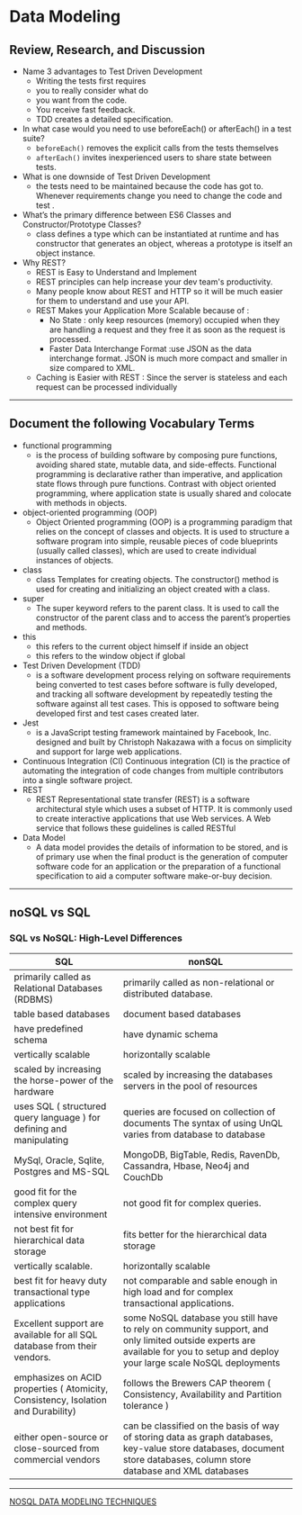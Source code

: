 # Data Modeling
## Review, Research, and Discussion
* Name 3 advantages to Test Driven Development
    * Writing the tests first requires 
    * you to really consider what do 
    * you want from the code.
    * You receive fast feedback.
    * TDD creates a detailed specification.
* In what case would you need to use beforeEach() or afterEach() in a test suite?
    * `beforeEach()` removes the explicit calls from the tests themselves
    * `afterEach()` invites inexperienced users to share state between tests.
* What is one downside of Test Driven Development
    * the tests need to be maintained because the code has got to. Whenever requirements change you need to change the code and test . 
* What’s the primary difference between ES6 Classes and Constructor/Prototype Classes?
    * class defines a type which can be instantiated at runtime and has constructor that generates an object, whereas a prototype is itself an object instance.
* Why REST?
    * REST is Easy to Understand and Implement
    * REST principles can help increase your dev team's productivity.
    * Many people know about REST and HTTP so it will be much easier for them to understand and use your API.
    *  REST Makes your Application More Scalable because of :
        * No State : only keep resources (memory) occupied when they are handling a request and they free it as soon as the request is processed.
        * Faster Data Interchange Format :use JSON as the data interchange format. JSON is much more compact and smaller in size compared to XML.
    * Caching is Easier with REST : Since the server is stateless and each request can be processed individually
    
***
## Document the following Vocabulary Terms
* functional programming 
    * is the process of building software by composing pure functions, avoiding shared state, mutable data, and side-effects. Functional programming is declarative rather than imperative, and application state flows through pure functions. Contrast with object oriented programming, where application state is usually shared and colocate with methods in objects.
* object-oriented programming (OOP) 
    * Object Oriented programming (OOP) is a programming paradigm that relies on the concept of classes and objects. It is used to structure a software program into simple, reusable pieces of code blueprints (usually called classes), which are used to create individual instances of objects.
* class
    * class Templates for creating objects. The constructor() method is used for creating and initializing an object created with a class.
* super
    * The super keyword refers to the parent class. It is used to call the constructor of the parent class and to access the parent’s properties and methods.
* this
    * this refers to the current object himself if inside an object 
    * this refers to the window object if global 
* Test Driven Development (TDD)
    * is a software development process relying on software requirements being converted to test cases before software is fully developed, and tracking all software development by repeatedly testing the software against all test cases. This is opposed to software being developed first and test cases created later. 
* Jest
    * is a JavaScript testing framework maintained by Facebook, Inc. designed and built by Christoph Nakazawa with a focus on simplicity and support for large web applications. 
* Continuous Integration (CI)
    Continuous integration (CI) is the practice of automating the integration of code changes from multiple contributors into a single software project.
* REST
    * REST Representational state transfer (REST) is a software architectural style which uses a subset of HTTP. It is commonly used to create interactive applications that use Web services. A Web service that follows these guidelines is called RESTful
* Data Model
    * A data model provides the details of information to be stored, and is of primary use when the final product is the generation of computer software code for an application or the preparation of a functional specification to aid a computer software make-or-buy decision.
***
## noSQL vs SQL
### SQL vs NoSQL: High-Level Differences
| SQL | nonSQL |
|-----|------|
| primarily called as Relational Databases (RDBMS) | primarily called as non-relational or distributed database. |
| table based databases | document based databases |
| have predefined schema | have dynamic schema|
| vertically scalable | horizontally scalable |
|scaled by increasing the horse-power of the hardware | scaled by increasing the databases servers in the pool of resources|
| uses SQL ( structured query language ) for defining and manipulating  | queries are focused on collection of documents The syntax of using UnQL varies from database to database|
|MySql, Oracle, Sqlite, Postgres and MS-SQL|MongoDB, BigTable, Redis, RavenDb, Cassandra, Hbase, Neo4j and CouchDb|
|good fit for the complex query intensive environment | not good fit for complex queries.|
|not best fit for hierarchical data storage|fits better for the hierarchical data storage|
|vertically scalable.|horizontally scalable|
|best fit for heavy duty transactional type applications|not comparable and sable enough in high load and for complex transactional applications.|
|Excellent support are available for all SQL database from their vendors.|some NoSQL database you still have to rely on community support, and only limited outside experts are available for you to setup and deploy your large scale NoSQL deployments|
| emphasizes on ACID properties ( Atomicity, Consistency, Isolation and Durability)| follows the Brewers CAP theorem ( Consistency, Availability and Partition tolerance )|
| either open-source or close-sourced from commercial vendors| can be classified on the basis of way of storing data as graph databases, key-value store databases, document store databases, column store database and XML databases|

*** 
[NOSQL DATA MODELING TECHNIQUES](https://highlyscalable.wordpress.com/2012/03/01/nosql-data-modeling-techniques/)


